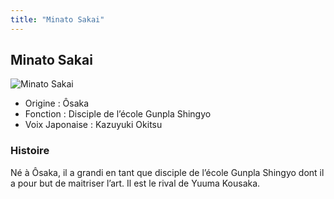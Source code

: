 ```yaml
---
title: "Minato Sakai"
---
```


Minato Sakai
------------


![Minato Sakai](/images/stories/saga/gundambftry/persos/minato-sakai.png)


* Origine : Ôsaka
* Fonction : Disciple de l’école Gunpla Shingyo
* Voix Japonaise : Kazuyuki Okitsu


### Histoire


Né à Ôsaka, il a grandi en tant que disciple de l’école Gunpla Shingyo dont il a pour but de maitriser l’art. Il est le rival de Yuuma Kousaka.


